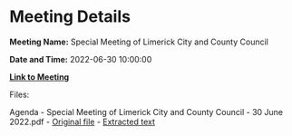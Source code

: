 # Meeting Details

**Meeting Name:** Special Meeting of Limerick City and County Council

**Date and Time:** 2022-06-30 10:00:00

**[Link to Meeting](https://www.limerick.ie/council/whats-on/special-meeting-limerick-city-and-county-council-55)**

Files: 

Agenda - Special Meeting of Limerick City and County Council - 30 June 2022.pdf - [Original file](https://www.limerick.ie/sites/default/files/media/documents/2022-06/Agenda-Special-Meeting-30-06-2022.pdf) - [Extracted text](./Agenda%20-%C2%A0Special%20Meeting%20of%20Limerick%20City%20and%20County%20Council%20-%2030%20June%202022.md)

